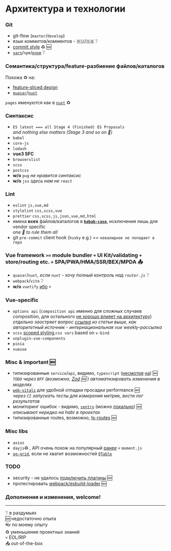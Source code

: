 # Архитектура и технологии

### Git

-   git-flow (`master`/`develop`)
-   язык коммитов/комментов - :ru:/:uk: :grey_question:
-   [commit style](https://github.com/angular/angular/blob/main/CONTRIBUTING.md#commit) :recycle: :new:
-   [`yarn`](https://habr.com/ru/companies/gazprombank/articles/725992/)/`npm`/[`pnpm`](https://habr.com/ru/articles/587254/) :grey_question:

### Семантика/структура/feature-разбиение файлов/каталогов

Похожа :recycle: на:

-   [feature-sliced design](https://habr.com/ru/companies/inDrive/articles/693768/)
-   [`quasar`](https://quasar.dev/quasar-cli-webpack/directory-structure)/[`nuxt`](https://nuxt.com/docs/guide/directory-structure/nuxt)

`pages` именуются как в [`nuxt`](https://nuxt.com/docs/guide/directory-structure/pages#dynamic-routes) :recycle:

### Синтаксис

-   `ES latest === all Stage 4 (Finished) ES Proposals`  
    _and nothing else matters (Stage 3 and so on :put_litter_in_its_place:)_
-   `babel`
-   `core-js`
-   `lodash`
-   **vue3 SFC**
-   `browserslist`
-   `scss`
-   `postcss`
-   **w/o** `pug` _не нравится синтаксис_
-   **w/o** `jsx` _здесь нам не `react`_

### Lint

-   `eslint` `js,vue,md`
-   `stylelint` `css,scss,vue`
-   `prettier` `css,scss,js,json,vue,md,html`
-   имена **всех** файлов/каталогов в [**`kebab-case`**](https://vuejs.org/style-guide/rules-strongly-recommended.html#single-file-component-filename-casing), исключения лишь для vendor specific  
    _one :ring: to rule them all_
-   git `pre-commit` client hook (`husky` e.g.) == `невалидное не попадает в repo`

### Vue framework `>=` module bundler `+` UI Kit/validating `+` store/routing etc. `+` SPA/PWA/HMA/SSR/BEX/MPDA :outbox_tray:

-   `quasar`/`nuxt`, _если `nuxt` - хочу полный контроль над `router.js`_ :grey_question:
-   `webpack`/`vite` :grey_question:
-   **w/o** `vuetify` [ибо](https://habr.com/ru/articles/709492/) :skull:

### Vue-specific

-   `options api` (`composition api` именно для сложных случаев composition, для остального [не хорошо влияет на архитектуру](https://tproger.ru/articles/obzor-vue-composition-api-realnost-okazalas-slozhnee/))  
    _отдельно заостряет вопрос [ссылка](https://vuejsdevelopers.com/2020/02/17/vue-composition-api-when-to-use/) из статьи выше, как авторитетный источник - интернациональная vue weekly-рассылка_
-   `scss` [scoped styling](https://vuejs.org/style-guide/rules-essential.html#avoid-v-if-with-v-for),`css vars` based on `v-bind`
-   `unplugin-vue-components`
-   `pinia`
-   `vueuse`

### Misc & important :new:

-   типизированные `service`/`api`, видимо, `typescript` ([несмотря](https://t.me/vuejs_club/998995) [на](https://t.me/vuejs_club/996462)) :new:  
    _`TODO` через `BFF` (возможно, [Zod](https://github.com/colinhacks/zod) :new: ) автоматизировать изменения в моделях_
-   [`web-vitals`](https://github.com/GoogleChrome/web-vitals#basic-usage) для удобной отладки просадки performance :new:  
    _через `CI` запускать тесты для измерения метрик, вести лог результатов_
-   мониторинг ошибок - видимо, [`sentry`](https://habr.com/ru/articles/557138/) (можно [локально](https://develop.sentry.dev/self-hosted/)) :new:  
    _описывают нередко на habr в проектах_
-   типизированные routes, возможно, [ts-routes](https://github.com/leancodepl/ts-routes) :new:

### Misc libs

-   `axios`
-   `dayjs`:recycle: , API очень похож на популярный [ранее](https://momentjs.com/docs/#/-project-status/) :skull: `moment.js`
-   [`ag-grid`](https://www.ag-grid.com/example), если не хватит возможностей [`QTable`](https://quasar.dev/vue-components/table/)

### TODO

-   security - не удалось [подключить плагины](https://habr.com/ru/articles/445932/) :new:
-   протестировать [webpack/esbuild-loader](https://www.npmjs.com/package/esbuild-loader) :new:

### Дополнения и изменения, welcome!

---

:grey_question: в раздумьях  
:new: недостаточно опыта  
:eyeglasses: по моему опыту  
:recycle: уменьшение проектных знаний  
:skull: EOL/RIP  
:outbox_tray: out-of-the-box
